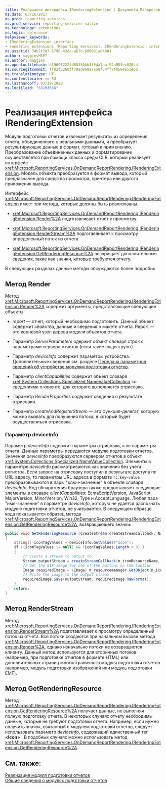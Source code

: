 ```yaml
---
title: Реализация интерфейса IRenderingExtension | Документы Майкрософт
ms.date: 03/16/2017
ms.prod: reporting-services
ms.prod_service: reporting-services-native
ms.technology: extensions
ms.topic: reference
helpviewer_keywords:
- IRenderingExtension interface
- rendering extensions [Reporting Services], IRenderingExtension interface
ms.assetid: 74b2f2b7-6796-42da-ab7d-b05891ad4001
author: maggiesMSFT
ms.author: maggies
ms.openlocfilehash: e19691222fd55350bb3f0da7aaf94a983ec620cd
ms.sourcegitcommit: ff82f3260ff79ed860a7a58f54ff7f0594851e6b
ms.translationtype: HT
ms.contentlocale: ru-RU
ms.lasthandoff: 03/29/2020
ms.locfileid: "63193586"
---
```

# <a name="implementing-the-irenderingextension-interface"></a>Реализация интерфейса IRenderingExtension
  Модуль подготовки отчетов извлекает результаты из определения отчета, объединенного с реальными данными, и преобразует результирующие данные в формат, готовый к применению. Преобразование объединенных данных и форматирование осуществляется при помощи класса среды CLR, который реализует интерфейс <xref:Microsoft.ReportingServices.OnDemandReportRendering.IRenderingExtension>. Модель объекта преобразуется в формат вывода, который предназначен для средства просмотра, принтера или другого приложения вывода.  
  
 Интерфейс <xref:Microsoft.ReportingServices.OnDemandReportRendering.IRenderingExtension> имеет три метода, которые должны быть реализованы.  
  
-   <xref:Microsoft.ReportingServices.OnDemandReportRendering.IRenderingExtension.Render%2A> подготавливает отчет к просмотру.  
  
-   <xref:Microsoft.ReportingServices.OnDemandReportRendering.IRenderingExtension.RenderStream%2A> подготавливает к просмотру определенный поток из отчета.  
  
-   <xref:Microsoft.ReportingServices.OnDemandReportRendering.IRenderingExtension.GetRenderingResource%2A> возвращает дополнительные сведения, такие как значки, которые требуются отчету.  
  
 В следующих разделах данные методы обсуждаются более подробно.  
  
## <a name="render-method"></a>Метод Render  
 Метод <xref:Microsoft.ReportingServices.OnDemandReportRendering.IRenderingExtension.Render%2A> содержит аргументы, представляющие следующие объекты.  
  
-   *report* — отчет, который необходимо подготовить. Данный объект содержит свойства, данные и сведения о макете отчета. Report — это корневой узел дерева модели объектов отчета.  
  
-   Параметр *ServerParameters* одержит объект словаря строк с параметрами сервера отчетов (если такие существуют).  
  
-   Параметр *deviceInfo* содержит параметры устройства. Дополнительные сведения см. разделе [Передача параметров сведений об устройстве модулям подготовки отчетов](../../../reporting-services/report-server-web-service/net-framework/passing-device-information-settings-to-rendering-extensions.md).  
  
-   Параметр *clientCapabilities* содержит объект словаря <xref:System.Collections.Specialized.NameValueCollection> со сведениями о клиенте, для которого выполняется отрисовка.  
  
-   Параметр *RenderProperties* содержит сведения о результате отрисовки.  
  
-   Параметр *createAndRegisterStream* — это функция-делегат, которую можно вызвать для получения потока, в который будет осуществляться отрисовка.  
  
### <a name="deviceinfo-parameter"></a>Параметр deviceInfo  
 Параметр *deviceInfo* содержит параметры отрисовки, а не параметры отчета. Данные параметры передаются модулю подготовки отчетов. Значения *deviceInfo* преобразуются сервером отчетов в объект <xref:System.Collections.Specialized.NameValueCollection>. Элементы в параметре *deviceInfo* рассматриваются как значения без учета регистра. Если запрос на отрисовку поступил в результате доступа по URL-адресу, то параметры URL-адреса в формате `rc:key=value` преобразовываются в пары "ключ-значение" в объекте словаря *deviceInfo*. Код обнаружения браузера также предоставляет следующие элементы в словаре *clientCapabilities*: EcmaScriptVersion, JavaScript, MajorVersion, MinorVersion, Win32, Type и AcceptLanguage. Любая пара "имя-значение" в параметре *deviceInfo*, которую не удается распознать модулю подготовки отчетов, не учитывается. В следующем образце кода показывается образец метода <xref:Microsoft.ReportingServices.OnDemandReportRendering.IRenderingExtension.GetRenderingResource%2A>, возвращающего значки:  
  
```csharp  
public void GetRenderingResource (CreateStream createStreamCallback, NameValueCollection deviceInfo)  
{  
    string[] iconTagValues = deviceInfo.GetValues("Icon");  
    if ((iconTagValues != null) && (iconTagValues.Length > 0) )  
    {  
        // Create a stream to output to.  
        Stream outputStream = createStreamCallback(m_iconResourceName, "gif", null, "image/gif", false);  
        // Get the GIF image for one of the buttons on the toolbar  
        Image requiredImage = (Image) m_resourcemanager.GetObject(m_iconResourceName  
        // Write the image to the output stream  
        requiredImage.Save(outputStream, requiredImage.RawFormat);  
    }  
    return;  
}  
```  
  
## <a name="renderstream-method"></a>Метод RenderStream  
 Метод <xref:Microsoft.ReportingServices.OnDemandReportRendering.IRenderingExtension.RenderStream%2A> подготавливает к просмотру определенный поток из отчета. Все потоки создаются при начальном вызове метода <xref:Microsoft.ReportingServices.OnDemandReportRendering.IRenderingExtension.Render%2A>, однако изначально потоки не возвращаются клиенту. Данный метод используется для вторичных потоков (например, при подготовке отчетов в формате HTML) или дополнительных страниц многостраничного модуля подготовки отчетов (например, модуль подготовки изображений или модуль подготовки EMF).  
  
## <a name="getrenderingresource-method"></a>Метод GetRenderingResource  
 Метод <xref:Microsoft.ReportingServices.OnDemandReportRendering.IRenderingExtension.GetRenderingResource%2A> получает данные, не выполняя полную подготовку отчета. В некоторых случаях отчету необходимы данные, которые не требуют подготовки отчета. Например, если нужно получить значок, связанный с модулем подготовки отчетов, следует использовать параметр *deviceInfo*, содержащий единственный тег **\<Icon>** . В подобных случаях можно использовать метод <xref:Microsoft.ReportingServices.OnDemandReportRendering.IRenderingExtension.GetRenderingResource%2A>.  
  
## <a name="see-also"></a>См. также:  
 [Реализация модуля подготовки отчетов](../../../reporting-services/extensions/rendering-extension/implementing-a-rendering-extension.md)   
 [Общие сведения о модулях подготовки отчетов](../../../reporting-services/extensions/rendering-extension/rendering-extensions-overview.md)  
  
  
